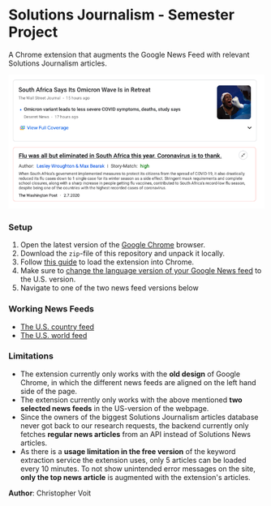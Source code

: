 # Solutions Journalism - Semester Project
A Chrome extension that augments the Google News Feed with relevant Solutions Journalism articles.

![](assets/readmePic.png)

### Setup
1. Open the latest version of the [Google Chrome](https://www.google.com/intl/de_de/chrome/) browser.
2. Download the `zip`-file of this repository and unpack it locally.
3. Follow [this guide](https://developer.chrome.com/docs/extensions/mv3/getstarted/#unpacked) to load the extension into Chrome.
4. Make sure to [change the language version of your Google News feed](https://support.google.com/googlenews/answer/7688469?hl=en&co=GENIE.Platform%3DDesktop) to the U.S. version.
5. Navigate to one of the two news feed versions below

### Working News Feeds
- [The U.S. country feed](https://news.google.com/topics/CAAqIggKIhxDQkFTRHdvSkwyMHZNRGxqTjNjd0VnSmxiaWdBUAE?hl=en-US&gl=US&ceid=US%3Aen)
- [The U.S. world feed](https://news.google.com/topics/CAAqJggKIiBDQkFTRWdvSUwyMHZNRGx1YlY4U0FtVnVHZ0pWVXlnQVAB?hl=en-US&gl=US&ceid=US%3Aen)

### Limitations
- The extension currently only works with the **old design** of Google Chrome, in which the different news feeds are aligned on the left hand side of the page.
- The extension currently only works with the above mentioned **two selected news feeds** in the US-version of the webpage.
- Since the owners of the biggest Solutions Journalism articles database never got back to our research requests, the backend currently only fetches **regular news articles** from an API instead of Solutions News articles.
- As there is a **usage limitation in the free version** of the keyword extraction service the extension uses, only 5 articles can be loaded every 10 minutes. To not show unintended error messages on the site, **only the top news article** is augmented with the extension's articles.

**Author**: Christopher Voit
